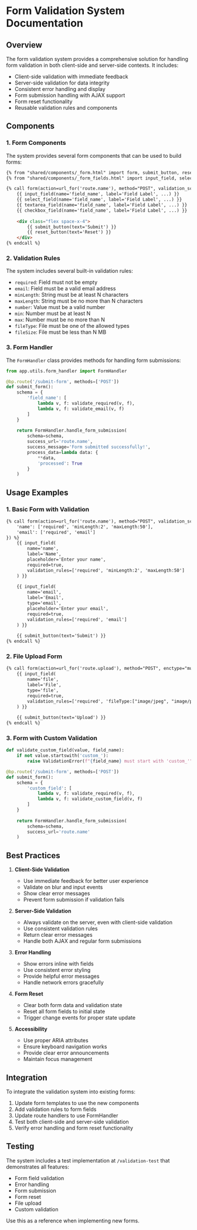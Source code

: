 # Form Validation System Documentation

## Overview

The form validation system provides a comprehensive solution for handling form validation in both client-side and server-side contexts. It includes:

- Client-side validation with immediate feedback
- Server-side validation for data integrity
- Consistent error handling and display
- Form submission handling with AJAX support
- Form reset functionality
- Reusable validation rules and components

## Components

### 1. Form Components

The system provides several form components that can be used to build forms:

```html
{% from "shared/components/_form.html" import form, submit_button, reset_button %}
{% from "shared/components/_form_fields.html" import input_field, select_field, textarea_field, checkbox_field %}

{% call form(action=url_for('route.name'), method="POST", validation_schema={...}) %}
    {{ input_field(name='field_name', label='Field Label', ...) }}
    {{ select_field(name='field_name', label='Field Label', ...) }}
    {{ textarea_field(name='field_name', label='Field Label', ...) }}
    {{ checkbox_field(name='field_name', label='Field Label', ...) }}
    
    <div class="flex space-x-4">
        {{ submit_button(text='Submit') }}
        {{ reset_button(text='Reset') }}
    </div>
{% endcall %}
```

### 2. Validation Rules

The system includes several built-in validation rules:

- `required`: Field must not be empty
- `email`: Field must be a valid email address
- `minLength`: String must be at least N characters
- `maxLength`: String must be no more than N characters
- `number`: Value must be a valid number
- `min`: Number must be at least N
- `max`: Number must be no more than N
- `fileType`: File must be one of the allowed types
- `fileSize`: File must be less than N MB

### 3. Form Handler

The `FormHandler` class provides methods for handling form submissions:

```python
from app.utils.form_handler import FormHandler

@bp.route('/submit-form', methods=['POST'])
def submit_form():
    schema = {
        'field_name': [
            lambda v, f: validate_required(v, f),
            lambda v, f: validate_email(v, f)
        ]
    }
    
    return FormHandler.handle_form_submission(
        schema=schema,
        success_url='route.name',
        success_message='Form submitted successfully!',
        process_data=lambda data: {
            **data,
            'processed': True
        }
    )
```

## Usage Examples

### 1. Basic Form with Validation

```html
{% call form(action=url_for('route.name'), method="POST", validation_schema={
    'name': ['required', 'minLength:2', 'maxLength:50'],
    'email': ['required', 'email']
}) %}
    {{ input_field(
        name='name',
        label='Name',
        placeholder='Enter your name',
        required=true,
        validation_rules=['required', 'minLength:2', 'maxLength:50']
    ) }}
    
    {{ input_field(
        name='email',
        label='Email',
        type='email',
        placeholder='Enter your email',
        required=true,
        validation_rules=['required', 'email']
    ) }}
    
    {{ submit_button(text='Submit') }}
{% endcall %}
```

### 2. File Upload Form

```html
{% call form(action=url_for('route.upload'), method="POST", enctype="multipart/form-data") %}
    {{ input_field(
        name='file',
        label='File',
        type='file',
        required=true,
        validation_rules=['required', 'fileType:["image/jpeg", "image/png"]', 'fileSize:5']
    ) }}
    
    {{ submit_button(text='Upload') }}
{% endcall %}
```

### 3. Form with Custom Validation

```python
def validate_custom_field(value, field_name):
    if not value.startswith('custom_'):
        raise ValidationError(f"{field_name} must start with 'custom_'")

@bp.route('/submit-form', methods=['POST'])
def submit_form():
    schema = {
        'custom_field': [
            lambda v, f: validate_required(v, f),
            lambda v, f: validate_custom_field(v, f)
        ]
    }
    
    return FormHandler.handle_form_submission(
        schema=schema,
        success_url='route.name'
    )
```

## Best Practices

1. **Client-Side Validation**
   - Use immediate feedback for better user experience
   - Validate on blur and input events
   - Show clear error messages
   - Prevent form submission if validation fails

2. **Server-Side Validation**
   - Always validate on the server, even with client-side validation
   - Use consistent validation rules
   - Return clear error messages
   - Handle both AJAX and regular form submissions

3. **Error Handling**
   - Show errors inline with fields
   - Use consistent error styling
   - Provide helpful error messages
   - Handle network errors gracefully

4. **Form Reset**
   - Clear both form data and validation state
   - Reset all form fields to initial state
   - Trigger change events for proper state update

5. **Accessibility**
   - Use proper ARIA attributes
   - Ensure keyboard navigation works
   - Provide clear error announcements
   - Maintain focus management

## Integration

To integrate the validation system into existing forms:

1. Update form templates to use the new components
2. Add validation rules to form fields
3. Update route handlers to use FormHandler
4. Test both client-side and server-side validation
5. Verify error handling and form reset functionality

## Testing

The system includes a test implementation at `/validation-test` that demonstrates all features:

- Form field validation
- Error handling
- Form submission
- Form reset
- File upload
- Custom validation

Use this as a reference when implementing new forms. 